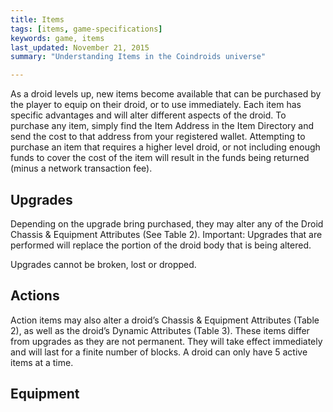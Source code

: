 ```yaml
---
title: Items
tags: [items, game-specifications]
keywords: game, items 
last_updated: November 21, 2015
summary: "Understanding Items in the Coindroids universe"

---
```


As a droid levels up, new items become available that can be purchased by the player to equip on their droid, or to use immediately. Each item has specific advantages and will alter different aspects of the droid.
To purchase any item, simply find the Item Address in the Item Directory and send the cost to that address from your registered wallet.
Attempting to purchase an item that requires a higher level droid, or not including enough funds to cover the cost of the item will result in the funds being returned (minus a network transaction fee).

## Upgrades

Depending on the upgrade bring purchased, they may alter any of the Droid Chassis & Equipment Attributes (See Table 2).
Important: Upgrades that are performed will replace the portion of the droid body that is being altered.

Upgrades cannot be broken, lost or dropped.

## Actions
Action items may also alter a droid’s Chassis & Equipment Attributes (Table 2), as well as the droid’s Dynamic Attributes (Table 3). These items differ from upgrades as they are not permanent. They will take effect immediately and will last for a finite number of blocks.
A droid can only have 5 active items at a time.


## Equipment 

